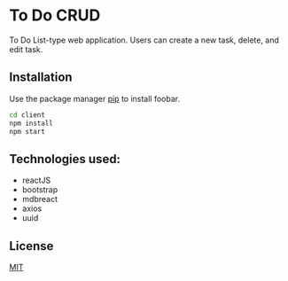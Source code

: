 # To Do CRUD 
To Do List-type web application. Users can create a new task, delete, and edit task. 

## Installation

Use the package manager [pip](https://pip.pypa.io/en/stable/) to install foobar.

```bash
cd client 
npm install
npm start
```

## Technologies used:
- reactJS
- bootstrap
- mdbreact 
- axios 
- uuid

## License
[MIT](https://choosealicense.com/licenses/mit/)

